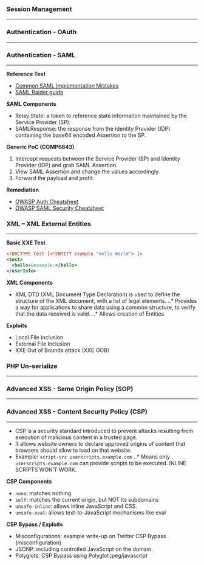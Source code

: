 ### Session Management
---

### Authentication - OAuth
---

### Authentication - SAML
---

**Reference Text**

* <a href="https://blog.netspi.com/attacking-sso-common-saml-vulnerabilities-ways-find/">Common SAML Implementation Mistakes</a>
* <a href="http://research.aurainfosec.io/bypassing-saml20-SSO/">SAML Raider guide</a>

**SAML Components**

* Relay State: a token to reference state information maintained by the Service Provider (SP).
* SAMLResponse: the response from the Identity Provider (IDP) containing the base64 encoded Assertion to the SP.

**Generic PoC (COMP6843)**

1.	Intercept requests between the Service Provider (SP) and Identity Provider (IDP) and grab SAML Assertion.
2.	View SAML Assertion and change the values accordingly.
3.	Forward the payload and profit.

**Remediation**

* <a href="https://www.owasp.org/index.php/Authentication_Cheat_Sheet">OWASP Auth Cheatsheet</a><br>
* <a href="https://www.owasp.org/index.php/SAML_Security_Cheat_Sheet">OWASP SAML Security Cheatsheet</a>

### XML – XML External Entities
---

**Basic XXE Test**
```xml
<!DOCTYPE test [<!ENTITY example "Hello World"> ]>
<test>
  <hello>&example;</hello>
</userInfo>
```
**XML Components**
* XML DTD (XML Document Type Declaration) is used to define the structure of the XML document, with a list of legal elements.
..* Provides a way for applications to share data using a common structure, to verify that the data received is valid.
..* Allows creation of Entities

**Exploits**
* Local File Inclusion
* External File Inclusion
* XXE Out of Bounds attack (XXE OOB)

### PHP Un-serialize
---

### Advanced XSS - Same Origin Policy (SOP)
---

### Advanced XSS - Content Security Policy (CSP)
---
* CSP is a security standard introduced to prevent attacks resulting from execution of malicious content in a trusted page.
* It allows website owners to declare approved origins of content that browsers should allow to load on that website.
* Example: `script-src userscripts.example.com`
..* Means only `userscripts.example.com` can provide scripts to be executed. INLINE SCRIPTS WON’T WORK.

**CSP Components**
* `none`: matches nothing
* `self`: matches the current origin, but NOT its subdomains
* `unsafe-inline`: allows inline JavaScript and CSS.
* `unsafe-eval`: allows text-to-JavaScript mechanisms like eval

**CSP Bypass / Exploits**
* Misconfigurations: example write-up on Twitter CSP Bypass (misconfiguration)
* JSONP: including controlled JavaScript on the domain.
* Polyglots: CSP Bypass using Polyglot jpeg/javascript


